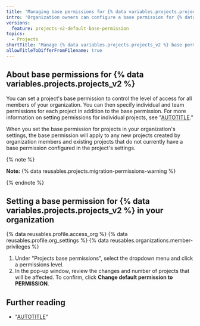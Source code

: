 ```yaml
---
title: 'Managing base permissions for {% data variables.projects.projects_v2 %}'
intro: 'Organization owners can configure a base permission for {% data variables.projects.projects_v2 %} created in their organization.'
versions:
  feature: projects-v2-default-base-permission
topics:
  - Projects
shortTitle: 'Manage {% data variables.projects.projects_v2 %} base permissions'
allowTitleToDifferFromFilename: true
---
```


## About base permissions for {% data variables.projects.projects_v2 %}

You can set a project's base permission to control the level of access for all members of your organization. You can then specify individual and team permissions for each project in addition to the base permission. For more information on setting permissions for individual projects, see "[AUTOTITLE](/issues/planning-and-tracking-with-projects/managing-your-project/managing-access-to-your-projects)."

When you set the base permission for projects in your organization's settings, the base permission will apply to any new projects created by organization members and existing projects that do not currently have a base permission configured in the project's settings.

{% note %}

**Note:** {% data reusables.projects.migration-permissions-warning %}

{% endnote %}

## Setting a base permission for {% data variables.projects.projects_v2  %} in your organization

{% data reusables.profile.access_org %}
{% data reusables.profile.org_settings %}
{% data reusables.organizations.member-privileges %}
1. Under "Projects base permissions", select the dropdown menu and click a permissions level.
1. In the pop-up window, review the changes and number of projects that will be affected. To confirm, click **Change default permission to PERMISSION**.

## Further reading

- "[AUTOTITLE](/issues/planning-and-tracking-with-projects/managing-your-project/managing-access-to-your-projects)"
